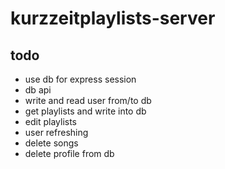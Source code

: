 # kurzzeitplaylists-server

## todo

- use db for express session
- db api
- write and read user from/to db
- get playlists and write into db
- edit playlists
- user refreshing
- delete songs
- delete profile from db
